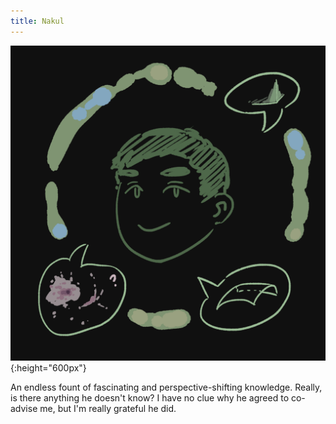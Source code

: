 ```yaml
---
title: Nakul
---
```


![nakul](/assets/img/nakul.png){:height="600px"}

An endless fount of fascinating and perspective-shifting knowledge. Really, is there anything he doesn't know? I have no clue why he agreed to co-advise me, but I'm really grateful he did.